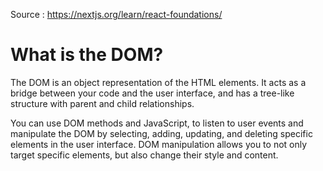 Source :
https://nextjs.org/learn/react-foundations/

# What is the DOM?

The DOM is an object representation of the HTML elements. It acts as a bridge between your code and the user interface, and has a tree-like structure with parent and child relationships.

You can use DOM methods and JavaScript, to listen to user events and manipulate the DOM by selecting, adding, updating, and deleting specific elements in the user interface. DOM manipulation allows you to not only target specific elements, but also change their style and content.
